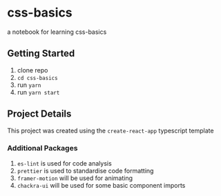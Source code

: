 # css-basics

a notebook for learning css-basics 

## Getting Started

1. clone repo
2. `cd css-basics `
3. run `yarn`
4. run `yarn start`

## Project Details

This project was created using the `create-react-app` typescript template

### Additional Packages

1. `es-lint` is used for code analysis
2. `prettier` is used to standardise code formatting
3. `framer-motion` will be used for animating 
4. `chackra-ui` will be used for some basic component imports